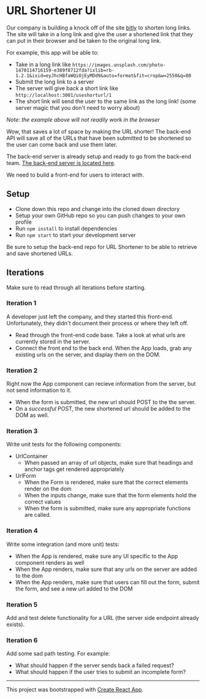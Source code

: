 # URL Shortener UI

Our company is building a knock off of the site [bitly](https://bitly.com/) to shorten long links. The site will take in a long link and give the user a shortened link that they can put in their browser and be taken to the original long link.

For example, this app will be able to:
* Take in a long link like `https://images.unsplash.com/photo-1470114716159-e389f8712fda?ixlib=rb-1.2.1&ixid=eyJhcHBfaWQiOjEyMDd9&auto=format&fit=crop&w=2550&q=80`
* Submit the long link to a server
* The server will give back a short link like `http://localhost:3001/useshorturl/1`
* The short link will send the user to the same link as the long link! (some server magic that you don't need to worry about)

*Note: the example above will not readily work in the browser*

Wow, that saves a lot of space by making the URL shorter! The back-end API will save all of the URLs that have been submitted to be shortened so the user can come back and use them later.

The back-end server is already setup and ready to go from the back-end team. [The back-end server is located here](https://github.com/turingschool-examples/url-shortener-api).

We need to build a front-end for users to interact with.

## Setup

* Clone down this repo and change into the cloned down directory
* Setup your own GitHub repo so you can push changes to your own profile
* Run `npm install` to install dependencies
* Run `npm start` to start your development server

Be sure to setup the back-end repo for URL Shortener to be able to retrieve and save shortened URLs.

## Iterations

Make sure to read through all iterations before starting. 

### Iteration 1

A developer just left the company, and they started this front-end. Unfortunately, they didn't document their process or where they left off. 

- Read through the front-end code base. Take a look at what urls are currently stored in the server. 
- Connect the front end to the back end. When the App loads, grab any existing urls on the server, and display them on the DOM. 

### Iteration 2

Right now the App component can recieve information from the server, but not send information to it. 

- When the form is submitted, the new url should POST to the the server.
- On a _successful_ POST, the new shortened url should be added to the DOM as well. 

### Iteration 3

Write unit tests for the following components:

- UrlContainer
  - When passed an array of url objects, make sure that headings and anchor tags get rendered appropriately
- UrlForm
  - When the Form is rendered, make sure that the correct elements render on the dom
  - When the inputs change, make sure that the form elements hold the correct values
  - When the form is submitted, make sure any appropriate functions are called.

### Iteration 4

Write some integration (and more unit) tests:
- When the App is rendered, make sure any UI specific to the App component renders as well
- When the App renders, make sure that any urls on the server are added to the dom
- When the App renders, make sure that users can fill out the form, submit the form, and see a new url added to the DOM

### Iteration 5

Add and test delete functionality for a URL (the server side endpoint already exists).

### Iteration 6

Add some sad path testing. For example:
- What should happen if the server sends back a failed request?
- What should happen if the user tries to submit an incomplete form?

---

This project was bootstrapped with [Create React App](https://github.com/facebook/create-react-app).

<!-- initial commit -->